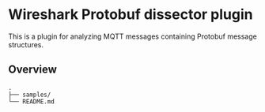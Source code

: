 # Wireshark Protobuf dissector plugin

This is a plugin for analyzing MQTT messages containing Protobuf message structures.

## Overview

```
.
├── samples/
└── README.md
```
